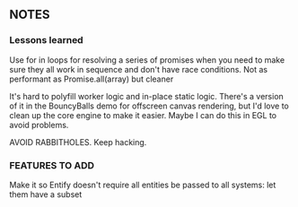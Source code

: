 ## NOTES

### Lessons learned

Use for in loops for resolving a series of promises when you need to make sure they all work in
sequence and don't have race conditions. Not as performant as Promise.all(array) but cleaner

It's hard to polyfill worker logic and in-place static logic. There's a version of it in the BouncyBalls
demo for offscreen canvas rendering, but I'd love to clean up the core engine to make it easier. Maybe
I can do this in EGL to avoid problems.

AVOID RABBITHOLES. Keep hacking.


### FEATURES TO ADD

Make it so Entify doesn't require all entities be passed to all systems: let them have a subset
